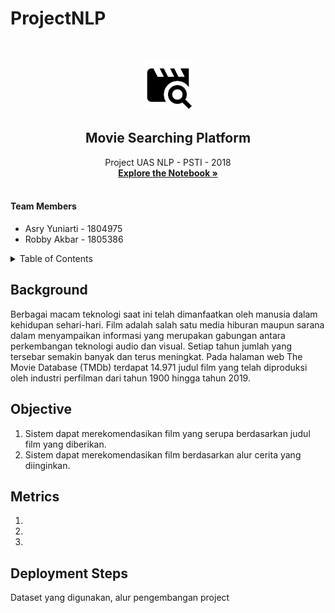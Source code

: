 # ProjectNLP

<!-- PROJECT LOGO -->
<br />
<p align="center">
  <a href="https://github.com/RobbyAkbar/JobFlex">
    <img src="movie_search.png" alt="Logo" height="80">
  </a>

  <h2 align="center">Movie Searching Platform</h2>

  <p align="center">
    Project UAS NLP - PSTI - 2018
    <br />
    <a href="https://colab.research.google.com/drive/1p1Zpx1bHn_iB5ai0uxlq5R7mcq4a0xNI"><strong>Explore the Notebook »</strong></a>
    <br />
    <br />
  </p>
</p>

<h4>Team Members</h4>
<ul>
  <li>Asry Yuniarti - 1804975</li>
  <li>Robby Akbar - 1805386</li>
</ul>

<!-- TABLE OF CONTENTS -->
<details>
  <summary>Table of Contents</summary>
  <ol>
    <li><a href="#background">Background</a></li>
    <li><a href="#objective">Objective</a></li>
    <li><a href="#metrics">Metrics</a></li>
    <li><a href="#deployment-steps">Deployment Steps</a></li>
    <li><a href="#src">Source</a></li>
    <li><a href="#parameter">Parameter</a></li>
    <li><a href="#output">Output</a></li>
    <li><a href="#model">Model</a></li>
    <li><a href="#data">Data</a></li>
  </ol>
</details>

## Background
Berbagai macam teknologi saat ini telah dimanfaatkan oleh manusia dalam kehidupan sehari-hari. Film adalah salah satu media hiburan maupun sarana dalam menyampaikan informasi yang merupakan gabungan antara perkembangan teknologi audio dan visual. Setiap tahun jumlah yang tersebar semakin banyak dan terus meningkat. Pada halaman web The Movie
Database (TMDb) terdapat 14.971 judul film yang telah diproduksi oleh industri perfilman dari tahun 1900 hingga tahun 2019. 

## Objective
1. Sistem dapat merekomendasikan film yang serupa berdasarkan judul film yang diberikan.
2. Sistem dapat merekomendasikan film berdasarkan alur cerita yang diinginkan.

## Metrics
1. 
2. 
3. 

## Deployment Steps
Dataset yang digunakan, alur pengembangan project
